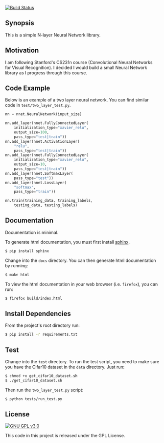 [![Build Status](https://travis-ci.org/RedFT/nnet.svg?branch=master)](https://travis-ci.org/RedFT/nnet)


## Synopsis

This is a simple N-layer Neural Network library.


## Motivation

I am following Stanford's CS231n course (Convolutional Neural Networks for Visual Recognition). I decided I would build a small Neural Network library as I progress through this course.


## Code Example

Below is an example of a two layer neural network. You can find similar code in `test/two_layer_test.py`.
```python
nn = nnet.NeuralNetwork(input_size)

nn.add_layer(nnet.FullyConnectedLayer(
    initialization_type="xavier_relu", 
    output_size=100, 
    pass_type="test|train"))
nn.add_layer(nnet.ActivationLayer(
    "relu", 
    pass_type="test|train"))
nn.add_layer(nnet.FullyConnectedLayer(
    initialization_type="xavier_relu", 
    output_size=10, 
    pass_type="test|train"))
nn.add_layer(nnet.SoftmaxLayer(
    pass_type="test"))
nn.add_layer(nnet.LossLayer(
    "softmax", 
    pass_type="train"))

nn.train(training_data, training_labels, 
    testing_data, testing_labels)
```

## Documentation

Documentation is minimal. 

To generate html documentation, you must first install [sphinx](https://http://www.sphinx-doc.org/).
```bash
$ pip install sphinx
```

Change into the `docs` directory. You can then generate html documentation by running:
```bash
$ make html
```

To view the html documentation in your web browser (i.e. `firefox`), you can run:
```bash
$ firefox build/index.html
```

## Install Dependencies

From the project's root directory run:
```bash
$ pip install -r requirements.txt
```

## Test

Change into the `test` directory.
To run the test script, you need to make sure you have the Cifar10 dataset in the `data` directory. Just run:
```bash
$ chmod +x get_cifar10_dataset.sh
$ ./get_cifar10_dataset.sh
```

Then run the `two_layer_test.py` script:
```bash
$ python tests/run_test.py
```

## License

[![GNU GPL v3.0](http://www.gnu.org/graphics/gplv3-127x51.png)](http://www.gnu.org/licenses/gpl.html)

This code in this project is released under the GPL License.
